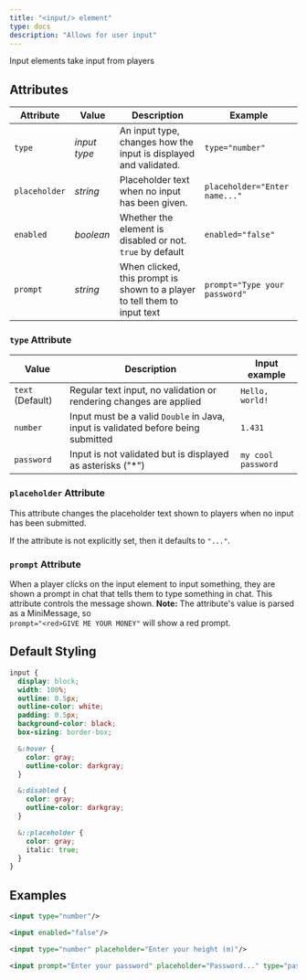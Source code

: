 ```yaml
---
title: "<input/> element"
type: docs
description: "Allows for user input"
---
```


Input elements take input from players

## Attributes
| Attribute | Value | Description | Example |
|--|--|--|--|
| `type` | *input type* | An input type, changes how the input is displayed and validated. | `type="number"` |
| `placeholder` | *string* | Placeholder text when no input has been given. | `placeholder="Enter name..."` |
| `enabled` | *boolean* | Whether the element is disabled or not.<br>`true` by default | `enabled="false"` |
| `prompt` | *string* | When clicked, this prompt is shown to a player to tell them to input text | `prompt="Type your password"` |

### `type` Attribute
| Value | Description | Input example |
|--|--|--|
| `text` (Default) | Regular text input, no validation or rendering changes are applied | `Hello, world!` |
| `number` | Input must be a valid `Double` in Java, input is validated before being submitted | `1.431` |
| `password` | Input is not validated but is displayed as asterisks ("*") | `my cool password` |

### `placeholder` Attribute
This attribute changes the placeholder text shown to players when no input has 
been submitted.
  
If the attribute is not explicitly set, then it defaults to `"..."`.

### `prompt` Attribute
When a player clicks on the input element to input something, they are shown a 
prompt in chat that tells them to type something in chat. This attribute 
controls the message shown.
**Note:** The attribute's value is parsed as a MiniMessage, so  
`prompt="<red>GIVE ME YOUR MONEY"` will show a red prompt.


## Default Styling
```scss
input {
  display: block;
  width: 100%;
  outline: 0.5px;
  outline-color: white;
  padding: 0.5px;
  background-color: black;
  box-sizing: border-box;

  &:hover {
    color: gray;
    outline-color: darkgray;
  }

  &:disabled {
    color: gray;
    outline-color: darkgray;
  }

  &::placeholder {
    color: gray;
    italic: true;
  }
}
```

## Examples
```xml
<input type="number"/>
```
```xml
<input enabled="false"/>
```
```xml
<input type="number" placeholder="Enter your height (m)"/>
```
```xml
<input prompt="Enter your password" placeholder="Password..." type="password"/>
```
